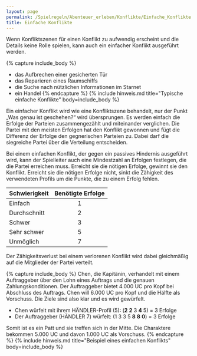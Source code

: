 ```yaml
---
layout: page
permalink: /Spielregeln/Abenteuer_erleben/Konflikte/Einfache_Konflikte
title: Einfache Konflikte
---
```


Wenn Konfliktszenen für einen Konflikt zu aufwendig erscheint und die Details keine Rolle spielen, kann auch ein einfacher Konflikt ausgeführt werden.

{% capture include_body %}

- das Aufbrechen einer gesicherten Tür
- das Reparieren eines Raumschiffs
- die Suche nach nützlichen Informationen im Starnet
- ein Handel
{% endcapture %}
{% include hinweis.md title="Typische einfache Konflikte" body=include_body %}

Ein einfacher Konflikt wird wie eine Konfliktszene behandelt, nur der Punkt „Was genau ist geschehen?“ wird übersprungen. Es werden einfach die Erfolge der Parteien zusammengezählt und miteinander verglichen. Die Partei mit den meisten Erfolgen hat den Konflikt gewonnen und fügt die Differenz der Erfolge den gegnerischen Parteien zu. Dabei darf die siegreiche Partei über die Verteilung entscheiden.

Bei einem einfachen Konflikt, der gegen ein passives Hindernis ausgeführt wird, kann der Spielleiter auch eine Mindestzahl an Erfolgen festlegen, die die Partei erreichen muss. Erreicht sie die nötigen Erfolge, gewinnt sie den Konflikt. Erreicht sie die nötigen Erfolge nicht, sinkt die Zähigkeit des verwendeten Profils um die Punkte, die zu einem Erfolg fehlen.

| Schwierigkeit | Benötigte Erfolge |
| ------------- | :---------------: |
| Einfach | 1 |
| Durchschnitt | 2 |
| Schwer | 3 |
| Sehr schwer | 5 |
| Unmöglich | 7 |

Der Zähigkeitsverlust bei einem verlorenen Konflikt wird dabei gleichmäßig auf die Mitglieder der Partei verteilt.

{% capture include_body %}
Chen, die Kapitänin, verhandelt mit einem Auftraggeber über den Lohn eines Auftrags und die genauen Zahlungskonditionen. Der Auftraggeber bietet 4.000 UC pro Kopf bei Abschluss des Auftrags. Chen will 6.000 UC pro Kopf und die Hälfte als Vorschuss. Die Ziele sind also klar und es wird gewürfelt.

- Chen würfelt mit ihrem HÄNDLER-Profil (5): (**2** **2** 3 **4** 5) = 3 Erfolge
- Der Auftraggeber (HÄNDLER 7) würfelt: (1 3 3 5 **8** **8** **0**) = 3 Erfolge

Somit ist es ein Patt und sie treffen sich in der Mitte. Die Charaktere bekommen 5.000 UC und davon 1.000 UC als Vorschuss.
{% endcapture %}
{% include hinweis.md title="Beispiel eines einfachen Konflikts" body=include_body %}
